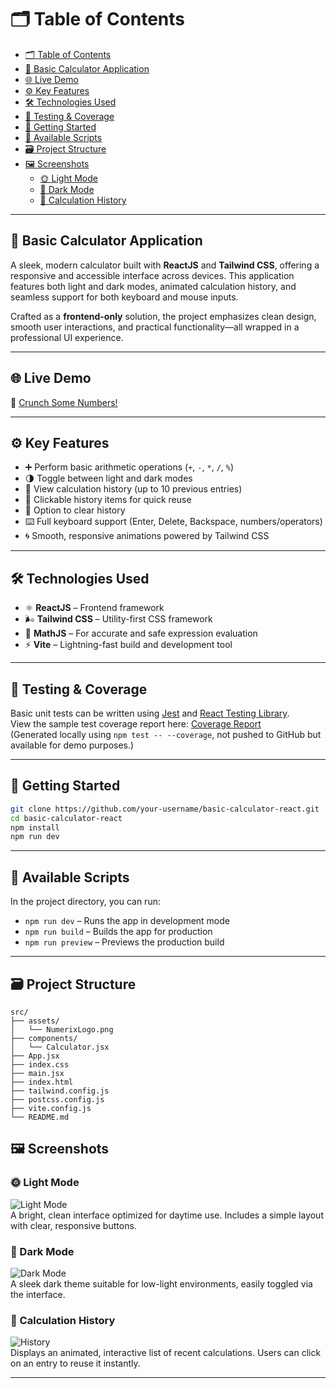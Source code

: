 # 🗂️ Table of Contents

- [🗂️ Table of Contents](#️-table-of-contents)
- [🧮 Basic Calculator Application](#-basic-calculator-application)
- [🌐 Live Demo](#-live-demo)
- [⚙️ Key Features](#️-key-features)
- [🛠️ Technologies Used](#️-technologies-used)
- [🧪 Testing \& Coverage](#-testing--coverage)
- [🚀 Getting Started](#-getting-started)
- [🧾 Available Scripts](#-available-scripts)
- [🗃️ Project Structure](#️-project-structure)
- [🖼️ Screenshots](#️-screenshots)
  - [🌞 Light Mode](#-light-mode)
  - [🌙 Dark Mode](#-dark-mode)
  - [🧮 Calculation History](#-calculation-history)

---

## 🧮 Basic Calculator Application

A sleek, modern calculator built with **ReactJS** and **Tailwind CSS**, offering a responsive and accessible interface across devices. This application features both light and dark modes, animated calculation history, and seamless support for both keyboard and mouse inputs.

Crafted as a **frontend-only** solution, the project emphasizes clean design, smooth user interactions, and practical functionality—all wrapped in a professional UI experience.

---

## 🌐 Live Demo

🔗 [Crunch Some Numbers!](https://pavithrj.github.io/numerix)

---

## ⚙️ Key Features

- ➕ Perform basic arithmetic operations (`+`, `-`, `*`, `/`, `%`)
- 🌗 Toggle between light and dark modes
- 🧾 View calculation history (up to 10 previous entries)
- 🔁 Clickable history items for quick reuse
- 🧹 Option to clear history
- ⌨️ Full keyboard support (Enter, Delete, Backspace, numbers/operators)
- 🌀 Smooth, responsive animations powered by Tailwind CSS

---

## 🛠️ Technologies Used

- ⚛️ **ReactJS** – Frontend framework
- 🌬️ **Tailwind CSS** – Utility-first CSS framework
- 📐 **MathJS** – For accurate and safe expression evaluation
- ⚡ **Vite** – Lightning-fast build and development tool

---

## 🧪 Testing & Coverage

Basic unit tests can be written using [Jest](https://jestjs.io/) and [React Testing Library](https://testing-library.com/).  
View the sample test coverage report here: [Coverage Report](./coverage/lcov-report/index.html)  
(Generated locally using `npm test -- --coverage`, not pushed to GitHub but available for demo purposes.)

---

## 🚀 Getting Started

```bash
git clone https://github.com/your-username/basic-calculator-react.git
cd basic-calculator-react
npm install
npm run dev
```

---

## 🧾 Available Scripts

In the project directory, you can run:

- `npm run dev` – Runs the app in development mode
- `npm run build` – Builds the app for production
- `npm run preview` – Previews the production build

---

## 🗃️ Project Structure

```
src/
├── assets/
│   └── NumerixLogo.png
├── components/
│   └── Calculator.jsx
├── App.jsx
├── index.css
├── main.jsx
├── index.html
├── tailwind.config.js
├── postcss.config.js
├── vite.config.js
└── README.md
```



## 🖼️ Screenshots

### 🌞 Light Mode  
![Light Mode](./screenshots/light-mode.png)  
A bright, clean interface optimized for daytime use. Includes a simple layout with clear, responsive buttons.

### 🌙 Dark Mode  
![Dark Mode](./screenshots/dark-mode.png)  
A sleek dark theme suitable for low-light environments, easily toggled via the interface.

### 🧮 Calculation History  
![History](./screenshots/history-demo.gif)  
Displays an animated, interactive list of recent calculations. Users can click on an entry to reuse it instantly.

---